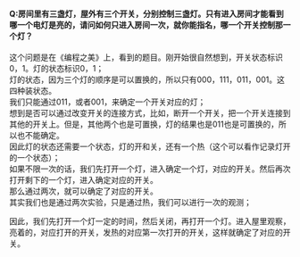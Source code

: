 #### Q:房间里有三盏灯，屋外有三个开关，分别控制三盏灯。只有进入房间才能看到哪一个电灯是亮的，请问如何只进入房间一次，就你能指名，哪一个开关控制那一个灯？

这个问题是在《编程之美》上，看到的题目。刚开始很自然想到，开关状态标识0，1。灯的状态标识0，1；  
灯的状态，因为三个灯的顺序是可以置换的，所以只有000，111，011，001。这四种装状态。  
我们只能通过011，或者001，来确定一个开关对应的灯；  
想到是否可以通过改变开关的连接方式，比如，断开一个开关，把一个开关连接到其他的开关上。但是，其他两个也是可置换，灯的结果也是011也是可置换的，所以也不能确定。  
因此灯的状态还需要一个状态，灯的开和关，还有一个热（这个可以看作记录灯开的一个状态）；  
如果不限一次的话，我们先打开一个灯，进入确定一个灯，对应的开关。然后再次打开剩下的一个灯，进入确定对应的开关。  
那么通过两次，就可以确定了对应的开关。  
其实我们也是通过两次实验，只是通过热，我们可以进行一次的观测；  

因此，我们先打开一个灯一定的时间，然后关闭，再打开一个灯。进入屋里观察，亮着的，对应打开的开关，发热的对应第一次打开的开关，这样就确定了对应的开关。
